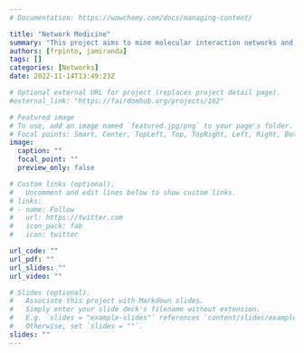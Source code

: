 ```yaml
---
# Documentation: https://wowchemy.com/docs/managing-content/

title: "Network Medicine"
summary: "This project aims to mine molecular interaction networks and ... ."
authors: [frpinto, jamiranda]
tags: []
categories: [Networks]
date: 2022-11-14T13:49:23Z

# Optional external URL for project (replaces project detail page).
#external_link: "https://fairdomhub.org/projects/162"

# Featured image
# To use, add an image named `featured.jpg/png` to your page's folder.
# Focal points: Smart, Center, TopLeft, Top, TopRight, Left, Right, BottomLeft, Bottom, BottomRight.
image:
  caption: ""
  focal_point: ""
  preview_only: false

# Custom links (optional).
#   Uncomment and edit lines below to show custom links.
# links:
# - name: Follow
#   url: https://twitter.com
#   icon_pack: fab
#   icon: twitter

url_code: ""
url_pdf: ""
url_slides: ""
url_video: ""

# Slides (optional).
#   Associate this project with Markdown slides.
#   Simply enter your slide deck's filename without extension.
#   E.g. `slides = "example-slides"` references `content/slides/example-slides.md`.
#   Otherwise, set `slides = ""`.
slides: ""
---
```

